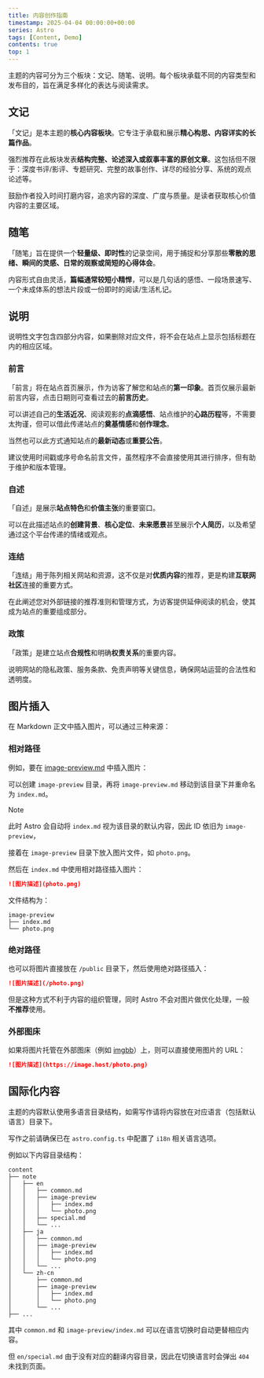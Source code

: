 ```yaml
---
title: 内容创作指南
timestamp: 2025-04-04 00:00:00+00:00
series: Astro
tags: [Content, Demo]
contents: true
top: 1
---
```


主题的内容可分为三个板块：文记、随笔、说明。每个板块承载不同的内容类型和发布目的，旨在满足多样化的表达与阅读需求。

## 文记

「文记」是本主题的**核心内容板块**。它专注于承载和展示**精心构思、内容详实的长篇作品**。

强烈推荐在此板块发表**结构完整、论述深入或叙事丰富的原创文章**。这包括但不限于：深度书评/影评、专题研究、完整的故事创作、详尽的经验分享、系统的观点论述等。

鼓励作者投入时间打磨内容，追求内容的深度、广度与质量。是读者获取核心价值内容的主要区域。

## 随笔

「随笔」旨在提供一个**轻量级、即时性**的记录空间，用于捕捉和分享那些**零散的思绪、瞬间的灵感、日常的观察或简短的心得体会**。

内容形式自由灵活，**篇幅通常较短小精悍**，可以是几句话的感悟、一段场景速写、一个未成体系的想法片段或一份即时的阅读/生活札记。

## 说明

说明性文字包含四部分内容，如果删除对应文件，将不会在站点上显示包括标题在内的相应区域。

### 前言

「前言」将在站点首页展示，作为访客了解您和站点的**第一印象**。首页仅展示最新前言内容，点击日期则可查看过去的**前言历史**。

可以讲述自己的**生活近况**、阅读观影的**点滴感悟**、站点维护的**心路历程**等，不需要太拘谨，但可以借此传递站点的**奠基情感**和**创作理念**。

当然也可以此方式通知站点的**最新动态**或**重要公告**。

建议使用时间戳或序号命名前言文件，虽然程序不会直接使用其进行排序，但有助于维护和版本管理。

### 自述

「自述」是展示**站点特色**和**价值主张**的重要窗口。

可以在此描述站点的**创建背景**、**核心定位**、**未来愿景**甚至展示**个人简历**，以及希望通过这个平台传递的情绪或观点。

### 连结

「连结」用于陈列相关网站和资源，这不仅是对**优质内容**的推荐，更是构建**互联网社区**连接的重要方式。

在此阐述您对外部链接的推荐准则和管理方式，为访客提供延伸阅读的机会，使其成为站点的重要组成部分。

### 政策

「政策」是建立站点**合规性**和明确**权责关系**的重要内容。

说明网站的隐私政策、服务条款、免责声明等关键信息，确保网站运营的合法性和透明度。

## 图片插入

在 Markdown 正文中插入图片，可以通过三种来源：

### 相对路径

例如，要在 [image-preview.md](image-preview/index.md) 中插入图片：

可以创建 `image-preview` 目录，再将 `image-preview.md` 移动到该目录下并重命名为 `index.md`。

> [!NOTE]
> 此时 Astro 会自动将 `index.md` 视为该目录的默认内容，因此 ID 依旧为 `image-preview`，

接着在 `image-preview` 目录下放入图片文件，如 `photo.png`。

然后在 `index.md` 中使用相对路径插入图片：

```md
![图片描述](photo.png)
```

文件结构为：

```
image-preview
├── index.md
└── photo.png
```

### 绝对路径

也可以将图片直接放在 `/public` 目录下，然后使用绝对路径插入：

```md
![图片描述](/photo.png)
```

但是这种方式不利于内容的组织管理，同时 Astro 不会对图片做优化处理，一般**不推荐**使用。

### 外部图床

如果将图片托管在外部图床（例如 [imgbb](https://imgbb.com/)）上，则可以直接使用图片的 URL：

```md
![图片描述](https://image.host/photo.png)
```

## 国际化内容

主题的内容默认使用多语言目录结构，如需写作请将内容放在对应语言（包括默认语言）目录下。

写作之前请确保已在 `astro.config.ts` 中配置了 `i18n` 相关语言选项。

例如以下内容目录结构：

```
content
├── note
│   ├── en
│   │   ├── common.md
│   │   ├── image-preview
│   │   │   ├── index.md
│   │   │   └── photo.png
│   │   ├── special.md
│   │   └── ...
│   ├── ja
│   │   ├── common.md
│   │   ├── image-preview
│   │   │   ├── index.md
│   │   │   └── photo.png
│   │   └── ...
│   └── zh-cn
│       ├── common.md
│       ├── image-preview
│       │   ├── index.md
│       │   └── photo.png
│       └── ...
├── ...
```

其中 `common.md` 和 `image-preview/index.md` 可以在语言切换时自动更替相应内容。

但 `en/special.md` 由于没有对应的翻译内容目录，因此在切换语言时会弹出 `404` 未找到页面。

